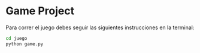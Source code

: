 # Game Project

Para correr el juego debes seguir las siguientes instrucciones en la terminal:

```sh
cd juego
python game.py